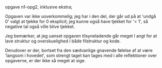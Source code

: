 opgave n1-opg2, inklusive ekstra;

Opgaven var ikke uoverkommelig; jeg har i den del, der går
ud på at 'undgå 0' valgt at tjekke for 0 eksplicit; jeg kunne 
også have tjekket for '< 1', så negative tal også ville blive
tjekket.

Jeg bemærker, at jeg uanset opgaven tilsyneladende går meget l
angt for at lave struktur og overskuelighed i både filstruktur 
og kode.

Derudover er der, bortset fra den sædvanlige gnavende følelse af 
at være 'langsom i hovedet', som strengt taget kan tages med i 
alle reflektioner over opgaverne, er der ikke så meget at sige.